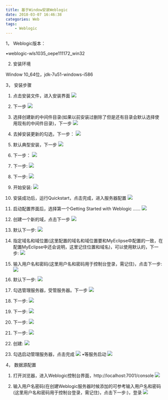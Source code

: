 ```yaml
---
title: 基于Window安装Weblogic
date: 2018-03-07 16:46:38
categories: Web
tags:
    - Weblogic
---
```


1，	Weblogic版本：

•weblogic-wls1035_oepe111172_win32

2.	安装环境

Window 10_64位，jdk-7u51-windows-i586

<!-- more -->

3，	安装步骤

1)	点击安装文件，进入安装界面
 ![](http://ovpqrf5pq.bkt.clouddn.com/weblogic-1.png)

2)	下一步
 ![](http://ovpqrf5pq.bkt.clouddn.com/weblogic-2.png)

3)	选择创建新的中间件目录(如果以前安装过删除了但是还有目录会默认选择使用现有的中间件目录)，下一步
 ![](http://ovpqrf5pq.bkt.clouddn.com/weblogic-3.png)

4)	去掉安装更新的勾选，下一步：
 ![](http://ovpqrf5pq.bkt.clouddn.com/weblogic-4.png)

5)	默认典型安装，下一步
 ![](http://ovpqrf5pq.bkt.clouddn.com/weblogic-5.png)

6)	下一步：
 ![](http://ovpqrf5pq.bkt.clouddn.com/weblogic-6.png)

7)	下一步:
 ![](http://ovpqrf5pq.bkt.clouddn.com/weblogic-7.png)

8)	下一步:
 ![](http://ovpqrf5pq.bkt.clouddn.com/weblogic-8.png)

9)	开始安装:
 ![](http://ovpqrf5pq.bkt.clouddn.com/weblogic-9.png)

10)	安装成功后，运行Quickstart，点击完成，进入服务器配置
 ![](http://ovpqrf5pq.bkt.clouddn.com/weblogic-10.png)

11)	启动配置界面后，选择第一个Getting Started with Weblogic ……
 ![](http://ovpqrf5pq.bkt.clouddn.com/weblogic-11.png)

12)	创建一个新的域，点击下一步
 ![](http://ovpqrf5pq.bkt.clouddn.com/weblogic-12.png)

13)	默认下一步:
 ![](http://ovpqrf5pq.bkt.clouddn.com/weblogic-13.png)

14)	指定域名和域位置(这里配置的域名和域位置要和MyEclipse中配置的一致，在配置MyEclipse中还会说明，这里记住位置和域名)，可以使用默认的，下一步:
 ![](http://ovpqrf5pq.bkt.clouddn.com/weblogic-14.png)

15)	输入用户名和密码(这里用户名和密码用于控制台登录，需记住)，点击下一步:
 ![](http://ovpqrf5pq.bkt.clouddn.com/weblogic-15.png)

16)	默认下一步: 
 ![](http://ovpqrf5pq.bkt.clouddn.com/weblogic-16.png)

17)	勾选管理服务器，受管服务器。下一步
 ![](http://ovpqrf5pq.bkt.clouddn.com/weblogic-17.png)

18)	下一步:
 ![](http://ovpqrf5pq.bkt.clouddn.com/weblogic-18.png)

19)	下一步:
 ![](http://ovpqrf5pq.bkt.clouddn.com/weblogic-19.png)

20)	下一步:
 ![](http://ovpqrf5pq.bkt.clouddn.com/weblogic-20.png)

21)	下一步:
 ![](http://ovpqrf5pq.bkt.clouddn.com/weblogic-21.png)

22)	创建:
 ![](http://ovpqrf5pq.bkt.clouddn.com/weblogic-22.png)

23)	勾选启动管理服务器，点击完成
 ![](http://ovpqrf5pq.bkt.clouddn.com/weblogic-23.png)
	•等服务启动
 ![](http://ovpqrf5pq.bkt.clouddn.com/weblogic-25.png)

4，	数据源配置

1)	打开浏览器，进入Weblogic控制台界面，http://localhost:7001/console
 ![](http://ovpqrf5pq.bkt.clouddn.com/weblogic-26.png)

2)	输入用户名密码(在创建Weblogic服务器时候添加的可参考输入用户名和密码(这里用户名和密码用于控制台登录，需记住)，点击下一步:)，登录
 ![](http://ovpqrf5pq.bkt.clouddn.com/weblogic-27.png)
 